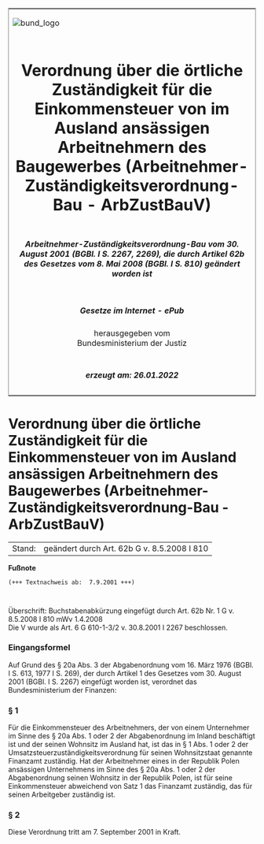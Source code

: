 <span id="DECKBLATT.html"></span>

<table border="0" frame="border" width="100%">

<tr valign="top">

<td align="left">

![bund\_logo](BfJ_2021_Web_de_de.gif)

</td>

<td align="right">

 

</td>

</tr>

<tr align="center" valign="middle">

<td colspan="2">

# Verordnung über die örtliche Zuständigkeit für die Einkommensteuer von im Ausland ansässigen Arbeitnehmern des Baugewerbes (Arbeitnehmer-Zuständigkeitsverordnung-Bau - ArbZustBauV)

</td>

</tr>

<tr align="center" valign="middle">

<td colspan="2">

##### Arbeitnehmer-Zuständigkeitsverordnung-Bau vom 30. August 2001 (BGBl. I S. 2267, 2269), die durch Artikel 62b des Gesetzes vom 8. Mai 2008 (BGBl. I S. 810) geändert worden ist

</td>

</tr>

<tr align="center" valign="middle">

<td colspan="2">

  
  

##### Gesetze im Internet - ePub  
  
herausgegeben vom  
Bundesministerium der Justiz

</td>

</tr>

<tr align="center" valign="bottom">

<td colspan="2">

  
  

##### erzeugt am: 26.01.2022

</td>

</tr>

</table>

<span id="BJNR226900001.html"></span>

# Verordnung über die örtliche Zuständigkeit für die Einkommensteuer von im Ausland ansässigen Arbeitnehmern des Baugewerbes (Arbeitnehmer-Zuständigkeitsverordnung-Bau - ArbZustBauV)

<div>

<div class="jnhtml">

|        |                                             |
| ------ | ------------------------------------------- |
| Stand: | geändert durch Art. 62b G v. 8.5.2008 I 810 |

</div>

</div>

<div>

  
**Fußnote**

<div class="jnhtml">

<div>

<div class="jurAbsatz">

  

``` 
(+++ Textnachweis ab:  7.9.2001 +++)

 
```

Überschrift: Buchstabenabkürzung eingefügt durch Art. 62b Nr. 1 G v.
8.5.2008 I 810 mWv 1.4.2008  
Die V wurde als Art. 6 G 610-1-3/2 v. 30.8.2001 I 2267 beschlossen.

</div>

</div>

</div>

</div>

<span id="BJNR226900001BJNE000100305.html"></span>

### Eingangsformel  

<div>

<div class="jnhtml">

<div>

<div class="jurAbsatz">

Auf Grund des § 20a Abs. 3 der Abgabenordnung vom 16. März 1976 (BGBl. I
S. 613, 1977 I S. 269), der durch Artikel 1 des Gesetzes vom 30. August
2001 (BGBl. I S. 2267) eingefügt worden ist, verordnet das
Bundesministerium der Finanzen:

</div>

</div>

</div>

</div>

<span id="BJNR226900001BJNE000201140.html"></span>

### § 1  

<div>

<div class="jnhtml">

<div>

<div class="jurAbsatz">

Für die Einkommensteuer des Arbeitnehmers, der von einem Unternehmer im
Sinne des § 20a Abs. 1 oder 2 der Abgabenordnung im Inland beschäftigt
ist und der seinen Wohnsitz im Ausland hat, ist das in § 1 Abs. 1 oder 2
der Umsatzsteuerzuständigkeitsverordnung für seinen Wohnsitzstaat
genannte Finanzamt zuständig. Hat der Arbeitnehmer eines in der Republik
Polen ansässigen Unternehmens im Sinne des § 20a Abs. 1 oder 2 der
Abgabenordnung seinen Wohnsitz in der Republik Polen, ist für seine
Einkommensteuer abweichend von Satz 1 das Finanzamt zuständig, das für
seinen Arbeitgeber zuständig ist.

</div>

</div>

</div>

</div>

<span id="BJNR226900001BJNE000300305.html"></span>

### § 2  

<div>

<div class="jnhtml">

<div>

<div class="jurAbsatz">

Diese Verordnung tritt am 7. September 2001 in Kraft.

</div>

</div>

</div>

</div>
